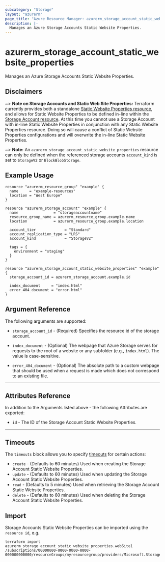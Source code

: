 ```yaml
---
subcategory: "Storage"
layout: "azurerm"
page_title: "Azure Resource Manager: azurerm_storage_account_static_website_properties"
description: |-
  Manages an Azure Storage Accounts Static Website Properties.
---
```


# azurerm_storage_account_static_website_properties

Manages an Azure Storage Accounts Static Website Properties.

## Disclaimers

~> **Note on Storage Accounts and Static Web Site Properties:** Terraform currently provides both a standalone [Static Website Properties resource](storage_account_static_website_properties.html), and allows for Static Website Properties to be defined in-line within the [Storage Account resource](storage_account.html). At this time you cannot use a Storage Account with in-line Static Website Properties in conjunction with any Static Website Properties resource. Doing so will cause a conflict of Static Website Properties configurations and will overwrite the in-line Static Website Properties.

~> **Note:** An `azurerm_storage_account_static_website_properties` resource can only be defined when the referenced storage accounts `account_kind` is set to `StorageV2` or `BlockBlobStorage`.

## Example Usage

```hcl
resource "azurerm_resource_group" "example" {
  name     = "example-resources"
  location = "West Europe"
}

resource "azurerm_storage_account" "example" {
  name                = "storageaccountname"
  resource_group_name = azurerm_resource_group.example.name
  location            = azurerm_resource_group.example.location

  account_tier             = "Standard"
  account_replication_type = "LRS"
  account_kind             = "StorageV2"

  tags = {
    environment = "staging"
  }
}

resource "azurerm_storage_account_static_website_properties" "example" {
  storage_account_id = azurerm_storage_account.example.id

  index_document     = "index.html"
  error_404_document = "error.html"
}
```

## Argument Reference

The following arguments are supported:

* `storage_account_id` - (Required) Specifies the resource id of the storage account.

* `index_document` - (Optional) The webpage that Azure Storage serves for requests to the root of a website or any subfolder (e.g., `index.html`). The value is case-sensitive.

* `error_404_document` - (Optional) The absolute path to a custom webpage that should be used when a request is made which does not correspond to an existing file.

---

## Attributes Reference

In addition to the Arguments listed above - the following Attributes are exported:

* `id` - The ID of the Storage Account Static Website Properties.

---

## Timeouts

The `timeouts` block allows you to specify [timeouts](https://www.terraform.io/language/resources/syntax#operation-timeouts) for certain actions:

* `create` - (Defaults to 60 minutes) Used when creating the Storage Account Static Website Properties.
* `update` - (Defaults to 60 minutes) Used when updating the Storage Account Static Website Properties.
* `read` - (Defaults to 5 minutes) Used when retrieving the Storage Account Static Website Properties.
* `delete` - (Defaults to 60 minutes) Used when deleting the Storage Account Static Website Properties.

## Import

Storage Accounts Static Website Properties can be imported using the `resource id`, e.g.

```shell
terraform import azurerm_storage_account_static_website_properties.webSite1 /subscriptions/00000000-0000-0000-0000-000000000000/resourceGroups/myresourcegroup/providers/Microsoft.Storage/storageAccounts/myaccount
```
